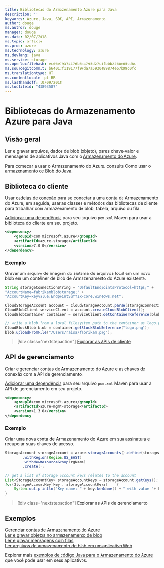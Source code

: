 ```yaml
---
title: Bibliotecas do Armazenamento Azure para Java
description: ''
keywords: Azure, Java, SDK, API, Armazenamento
author: douge
ms.author: douge
manager: douge
ms.date: 02/07/2018
ms.topic: article
ms.prod: azure
ms.technology: azure
ms.devlang: java
ms.service: storage
ms.openlocfilehash: ec06e79374176b5a4795d27c5fbbb2260e65cd8c
ms.sourcegitcommit: b64017f119177f97da7a5930489874e67b09c0fc
ms.translationtype: HT
ms.contentlocale: pt-BR
ms.lasthandoff: 10/09/2018
ms.locfileid: "48893587"
---
```

# <a name="azure-storage-libraries-for-java"></a>Bibliotecas do Armazenamento Azure para Java

## <a name="overview"></a>Visão geral

Ler e gravar arquivos, dados de blob (objeto), pares chave-valor e mensagens de aplicativos Java com o [Armazenamento do Azure](/azure/storage/storage-introduction).

Para começar a usar o Armazenamento do Azure, consulte [Como usar o armazenamento de Blob do Java](/azure/storage/storage-java-how-to-use-blob-storage).

## <a name="client-library"></a>Biblioteca do cliente

Usar [cadeias de conexão](/azure/storage/storage-create-storage-account#manage-your-storage-account) para se conectar a uma conta de Armazenamento do Azure, em seguida, usar as classes e métodos das bibliotecas de cliente para trabalhar com armazenamento de blob, tabela, arquivo ou fila. 

[Adicionar uma dependência](https://maven.apache.org/guides/getting-started/index.html#How_do_I_use_external_dependencies) para seu arquivo `pom.xml` Maven para usar a biblioteca do cliente em seu projeto.   

```XML
<dependency>
    <groupId>com.microsoft.azure</groupId>
    <artifactId>azure-storage</artifactId>
    <version>7.0.0</version>
</dependency>
```   

### <a name="example"></a>Exemplo

Gravar um arquivo de imagem do sistema de arquivos local em um novo blob em um contêiner de blob de Armazenamento do Azure existente.


```java
String storageConnectionString = "DefaultEndpointsProtocol=https;" + 
"AccountName=fabrikamblobstorage;" + 
"AccountKey=keyvalue;EndpointSuffix=core.windows.net";

CloudStorageAccount account = CloudStorageAccount.parse(storageConnectionString);
CloudBlobClient serviceClient = account.createCloudBlobClient();
CloudBlobContainer container = serviceClient.getContainerReference(blobContainer);

// write a blob from a local filesystem path to the container as logo.png
CloudBlockBlob blob = container.getBlockBlobReference("logo.png");
blob.uploadFromFile("/Users/raisa/fabrikam.png");
```

> [!div class="nextstepaction"]
> [Explorar as APIs de cliente](/java/api/overview/azure/storage/client)

## <a name="management-api"></a>API de gerenciamento

Criar e gerenciar contas de Armazenamento do Azure e as chaves de conexão com a API de gerenciamento.

[Adicionar uma dependência](https://maven.apache.org/guides/getting-started/index.html#How_do_I_use_external_dependencies) para seu arquivo `pom.xml` Maven para usar a API de gerenciamento em seu projeto.  

```XML
<dependency>
    <groupId>com.microsoft.azure</groupId>
    <artifactId>azure-mgmt-storage</artifactId>
    <version>1.3.0</version>
</dependency
```   

### <a name="example"></a>Exemplo

Criar uma nova conta de Armazenamento do Azure em sua assinatura e recuperar suas chaves de acesso.

```java
StorageAccount storageAccount = azure.storageAccounts().define(storageAccountName)
        .withRegion(Region.US_EAST)
        .withNewResourceGroup(rgName)
        .create();

// get a list of storage account keys related to the account
List<StorageAccountKey> storageAccountKeys = storageAccount.getKeys();
for(StorageAccountKey key : storageAccountKeys)    {
    System.out.println("Key name: " + key.keyName() + " with value "+ key.value());
}
```

> [!div class="nextstepaction"]
> [Explorar as APIs de gerenciamento](/java/api/overview/azure/storage/management)


## <a name="samples"></a>Exemplos

[Gerenciar contas de Armazenamento do Azure](../docs-ref-conceptual/java-sdk-manage-storage-accounts.md)    
[Ler e gravar objetos no armazenamento de blob](https://github.com/Azure-Samples/storage-blob-java-getting-started)   
[Ler e gravar mensagens com filas](https://github.com/Azure-Samples/storage-queue-java-getting-started)   
[Ler arquivos de armazenamento de blob em um aplicativo Web](https://github.com/Azure-Samples/app-service-java-manage-storage-connections-for-web-apps-on-linux)

Explorar mais [exemplos de código Java para o Armazenamento do Azure](https://azure.microsoft.com/resources/samples/?platform=java&term=storage) que você pode usar em seus aplicativos.
